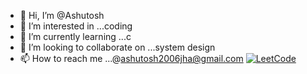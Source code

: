 - 👋 Hi, I’m @Ashutosh
- 👀 I’m interested in ...coding
- 🌱 I’m currently learning ...c
- 💞️ I’m looking to collaborate on ...system design
- 📫 How to reach me ...@ashutosh2006jha@gmail.com
[![LeetCode](https://img.shields.io/badge/LeetCode-000000?style=for-the-badge&logo=LeetCode&logoColor=#FFA116)](https://leetcode.com/TN08VQAYue)


<!---
Ashu777767/Ashu777767 is a ✨ special ✨ repository because its `README.md` (this file) appears on your GitHub profile.
You can click the Preview link to take a look at your changes.
--->
